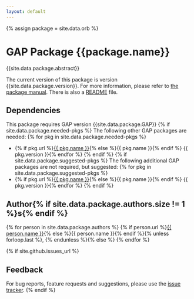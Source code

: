 ```yaml
---
layout: default
---
```


{% assign package = site.data.orb %}

# GAP Package {{package.name}}

{{site.data.package.abstract}}

The current version of this package is version {{site.data.package.version}}.
For more information, please refer to [the package manual]({{site.data.package.doc-html}}).
There is also a [README](README) file.

## Dependencies

This package requires GAP version {{site.data.package.GAP}}
{% if site.data.package.needed-pkgs %}
The following other GAP packages are needed:
{% for pkg in site.data.package.needed-pkgs %}
- {% if pkg.url %}<a href="{{ pkg.url }}">{{ pkg.name }}</a>{% else %}{{ pkg.name }}{% endif %} {{ pkg.version }}{% endfor %}
{% endif %}
{% if site.data.package.suggested-pkgs %}
The following additional GAP packages are not required, but suggested:
{% for pkg in site.data.package.suggested-pkgs %}
- {% if pkg.url %}<a href="{{ pkg.url }}">{{ pkg.name }}</a>{% else %}{{ pkg.name }}{% endif %} {{ pkg.version }}{% endfor %}
{% endif %}


## Author{% if site.data.package.authors.size != 1 %}s{% endif %}
{% for person in site.data.package.authors %}
{% if person.url %}<a href="{{ person.url }}">{{ person.name }}</a>{% else %}{{ person.name }}{% endif %}{% unless forloop.last %}, {% endunless %}{% else %}
{% endfor %}

{% if site.github.issues_url %}
## Feedback

For bug reports, feature requests and suggestions, please use the
[issue tracker]({{site.github.issues_url}}).
{% endif %}
